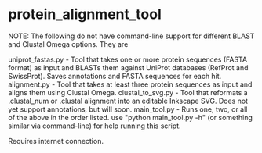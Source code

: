 # protein_alignment_tool
NOTE: The following do not have command-line support for different BLAST and Clustal Omega options. They are 

uniprot_fastas.py - Tool that takes one or more protein sequences (FASTA format) as input and BLASTs them against UniProt databases (RefProt and SwissProt). Saves annotations and FASTA sequences for each hit.
alignment.py - Tool that takes at least three protein sequences as input and aligns them using Clustal Omega.
clustal_to_svg.py - Tool that reformats a .clustal_num or .clustal alignment into an editable Inkscape SVG. Does not yet support annotations, but will soon.
main_tool.py - Runs one, two, or all of the above in the order listed. use "python main_tool.py -h" (or something similar via command-line) for help running this script.

Requires internet connection.
